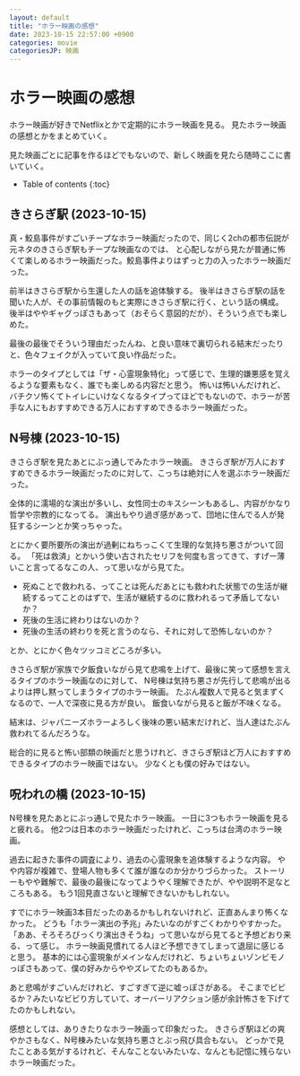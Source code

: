 ```yaml
---
layout: default
title: "ホラー映画の感想"
date: 2023-10-15 22:57:00 +0900
categories: movie
categoriesJP: 映画
---
```


# ホラー映画の感想

ホラー映画が好きでNetflixとかで定期的にホラー映画を見る。
見たホラー映画の感想とかをまとめていく。

見た映画ごとに記事を作るほどでもないので、新しく映画を見たら随時ここに書いていく。

* Table of contents
{:toc}

## きさらぎ駅 (2023-10-15)

真・鮫島事件がすごいチープなホラー映画だったので、同じく2chの都市伝説が元ネタのきさらぎ駅もチープな映画なのでは、
と心配しながら見たが普通に怖くて楽しめるホラー映画だった。鮫島事件よりはずっと力の入ったホラー映画だった。

前半はきさらぎ駅から生還した人の話を追体験する。
後半はきさらぎ駅の話を聞いた人が、その事前情報のもと実際にきさらぎ駅に行く、という話の構成。
後半はややギャグっぽさもあって（おそらく意図的だが）、そういう点でも楽しめた。

最後の最後でそういう理由だったんね、と良い意味で裏切られる結末だったりと、色々フェイクが入っていて良い作品だった。

ホラーのタイプとしては「ザ・心霊現象特化」って感じで、生理的嫌悪感を覚えるような要素もなく、誰でも楽しめる内容だと思う。
怖いは怖いんだけれど、バチクソ怖くてトイレにいけなくなるタイプってほどでもないので、ホラーが苦手な人にもおすすめできる万人におすすめできるホラー映画だった。

## N号棟 (2023-10-15)

きさらぎ駅を見たあとにぶっ通しでみたホラー映画。
きさらぎ駅が万人におすすめできるホラー映画だったのに対して、こっちは絶対に人を選ぶホラー映画だった。

全体的に濡場的な演出が多いし、女性同士のキスシーンもあるし、内容がかなり哲学や宗教的になってる。
演出もやり過ぎ感があって、団地に住んでる人が発狂するシーンとか笑っちゃった。

とにかく要所要所の演出が過剰にねちっこくて生理的な気持ち悪さがついて回る。
「死は救済」とかいう使い古されたセリフを何度も言ってきて、すげー薄いこと言ってるなこの人、って思いながら見てた。

* 死ぬことで救われる、ってことは死んだあとにも救われた状態での生活が継続するってことのはずで、生活が継続するのに救われるって矛盾してないか？
* 死後の生活に終わりはないのか？
* 死後の生活の終わりを死と言うのなら、それに対して恐怖しないのか？

とか、とにかく色々ツッコミどころが多い。

きさらぎ駅が家族で夕飯食いながら見て悲鳴を上げて、最後に笑って感想を言えるタイプのホラー映画なのに対して、
N号棟は気持ち悪さが先行して悲鳴が出るよりは押し黙ってしまうタイプのホラー映画。
たぶん複数人で見ると気まずくなるので、一人で深夜に見る方が良い。
飯食いながら見ると飯が不味くなる。

結末は、ジャパニーズホラーよろしく後味の悪い結末だけれど、当人達はたぶん救われてるんだろうな。

総合的に見ると怖い部類の映画だと思うけれど、きさらぎ駅ほど万人におすすめできるタイプのホラー映画ではない。
少なくとも僕の好みではない。

## 呪われの橋 (2023-10-15)

N号棟を見たあとにぶっ通しで見たホラー映画。
一日に3つもホラー映画を見ると疲れる。
他2つは日本のホラー映画だったけれど、こっちは台湾のホラー映画。

過去に起きた事件の調査により、過去の心霊現象を追体験するような内容。
やや内容が複雑で、登場人物も多くて誰が誰なのか分かりづらかった。
ストーリーもやや難解で、最後の最後になってようやく理解できたが、やや説明不足なところもある。
もう1回見直さないと理解できないかもしれない。

すでにホラー映画3本目だったのあるかもしれないけれど、正直あんまり怖くなかった。
どうも「ホラー演出の予兆」みたいなのがすごくわかりやすかった。
「ああ、そろそろびっくり演出きそうね」って思いながら見てると予想どおり来る、って感じ。
ホラー映画見慣れてる人ほど予想できてしまって退屈に感じると思う。
基本的には心霊現象がメインなんだけれど、ちょいちょいゾンビモノっぽさもあって、僕の好みからややズレてたのもあるか。

あと悲鳴がすごいんだけれど、すごすぎて逆に嘘っぽさがある。
そこまでビビるか？みたいなビビり方していて、オーバーリアクション感が余計怖さを下げてたのかもしれない。

感想としては、ありきたりなホラー映画って印象だった。
きさらぎ駅ほどの爽やかさもなく、N号棟みたいな気持ち悪さとぶっ飛び具合もない。
どっかで見たことある気がするけれど、そんなことないみたいな、なんとも記憶に残らないホラー映画だった。
